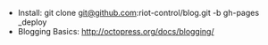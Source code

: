 * Install: git clone git@github.com:riot-control/blog.git -b gh-pages _deploy
* Blogging Basics: http://octopress.org/docs/blogging/
